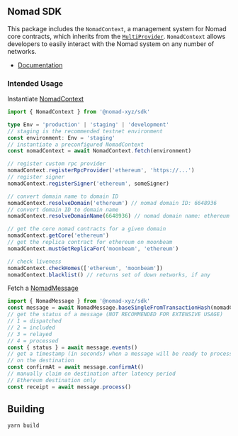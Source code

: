 ## Nomad SDK

This package includes the `NomadContext`, a management system for Nomad core
contracts, which inherits from the [`MultiProvider`](https://www.npmjs.com/package/@nomad-xyz/multi-provider). `NomadContext` allows
developers to easily interact with the Nomad system on any number of networks.

 - [Documentation](https://docs.nomad.xyz/sdk/)

### Intended Usage

Instantiate [NomadContext](https://docs.nomad.xyz/sdk/classes/nomadcontext)

```ts
import { NomadContext } from '@nomad-xyz/sdk'

type Env = 'production' | 'staging' | 'development'
// staging is the recommended testnet environment
const environment: Env = 'staging'
// instantiate a preconfigured NomadContext
const nomadContext = await NomadContext.fetch(environment)

// register custom rpc provider
nomadContext.registerRpcProvider('ethereum', 'https://...')
// register signer
nomadContext.registerSigner('ethereum', someSigner)

// convert domain name to domain ID
nomadContext.resolveDomain('ethereum') // nomad domain ID: 6648936
// convert domain ID to domain name
nomadContext.resolveDomainName(6648936) // nomad domain name: ethereum

// get the core nomad contracts for a given domain
nomadContext.getCore('ethereum')
// get the replica contract for ethereum on moonbeam
nomadContext.mustGetReplicaFor('moonbeam', 'ethereum')

// check liveness
nomadContext.checkHomes(['ethereum', 'moonbeam'])
nomadContext.blacklist() // returns set of down networks, if any
```

Fetch a [NomadMessage](https://docs.nomad.xyz/sdk/classes/nomadmessage)
```ts
import { NomadMessage } from '@nomad-xyz/sdk'
const message = await NomadMessage.baseSingleFromTransactionHash(nomadContext, 'ethereum', '0x1234...')
// get the status of a message (NOT RECOMMENDED FOR EXTENSIVE USAGE)
// 1 = dispatched
// 2 = included
// 3 = relayed
// 4 = processed
const { status } = await message.events()
// get a timestamp (in seconds) when a message will be ready to process
// on the destination
const confirmAt = await message.confirmAt()
// manually claim on destination after latency period
// Ethereum destination only
const receipt = await message.process()
```

## Building

```
yarn build
```
